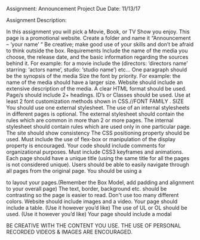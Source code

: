 Assignment: Announcement Project
Due Date: 11/13/17

Assignment Description:

In this assignment you will pick a Movie, Book, or TV Show you enjoy. This page is a promotional website. Create a folder and name it “Announcement – ‘your name’ “ Be creative; make good use of your skills and don’t be afraid to think outside the box.
Requirements
Include the name of the media you choose, the release date, and the basic information regarding the sources behind it. For example: for a movie include the (directors: ‘directors name’ starring: ‘actors name’, studio: ‘studio name’) etc…
One paragraph should be the synopsis of the media
Size the font by priority. For example: the name of the media should have a larger size.
Website should include an extensive description of the media.
A clear HTML format should be used. 
Page/s should include 2+ headings.
ID’s or Classes should be used.
Use at least 2 font customization methods shown in CSS.//FONT FAMILY . SIZE
You should use one external stylesheet. The use of an internal stylesheets in different pages is optional. The external stylesheet should contain the rules which are common in more than 2 or more pages. The internal stylesheet should contain rules which are used only in one particular page.
The site should show consistency
The CSS positioning property should be used.
Must include the use of flex-box or manipulation of the display property is encouraged.
Your code should include comments for organizational purposes.
Must include CSS3 keyframes and animations.
Each page should have a unique title (using the same title for all the pages is not considered unique).
Users should be able to easily navigate through all pages from the original page.
You should be using a <div> to layout your pages.(Remember the Box Model, add padding and alignment to your overall page)
The text, border, background etc. should be contrasting so the page is easier to read. Don't use too many different colors.
Website should include images and a video.
Your page should include a table. (Use it however you’d like)
The use of UL or OL should be used. (Use it however you’d like)
Your page should include a modal


BE CREATIVE WITH THE CONTENT YOU USE. THE USE OF PERSONAL RECORDED VIDEOS & IMAGES ARE ENCOURAGED.
